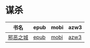 # 谋杀

| 书名 | epub | mobi | azw3 |
| --- | --- | --- | --- |
| [邪恶之城](http://ct.dalanmei.com/f/31084289-571906895-c1a495) | [epub](http://ct.dalanmei.com/f/31084289-571906895-c1a495) | [mobi](http://ct.dalanmei.com/f/31084289-571555510-8abfff) | [azw3](http://ct.dalanmei.com/f/31084289-572203000-3bba23) |

